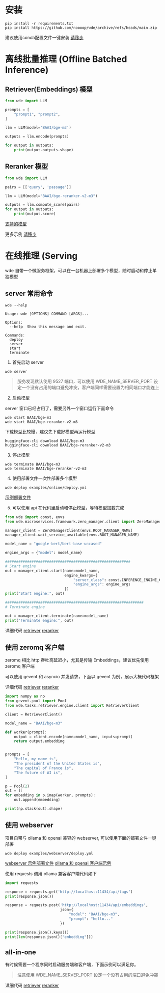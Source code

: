 
# 安装

```commandline
pip install -r requirements.txt
pip install https://github.com/noooop/wde/archive/refs/heads/main.zip
```

建议使用conda配置文件一键安装 [请移步](https://github.com/noooop/wde/tree/main/setup)

# 离线批量推理 (Offline Batched Inference)

## Retriever(Embeddings) 模型

```python
from wde import LLM

prompts = [
    "prompt1", "prompt2",
]

llm = LLM(model='BAAI/bge-m3')

outputs = llm.encode(prompts)

for output in outputs:
    print(output.outputs.shape)
```

## Reranker 模型

```python
from wde import LLM

pairs = [['query', 'passage']]

llm = LLM(model="BAAI/bge-reranker-v2-m3")

outputs = llm.compute_score(pairs)
for output in outputs:
    print(output.score)
```

[支持的模型](https://github.com/noooop/wde/blob/main/docs/supported_models.md)
 
更多示例 [请移步](https://github.com/noooop/wde/blob/main/examples/offline/)


# 在线推理 (Serving

wde 自带一个微服务框架，可以在一台机器上部署多个模型，随时启动和停止单独模型

## server 常用命令

```commandline
wde --help
```

```
Usage: wde [OPTIONS] COMMAND [ARGS]...

Options:
  --help  Show this message and exit.

Commands:
  deploy
  server
  start
  terminate
```

1. 首先启动 server

```commandline
wde server
```

> 服务发现默认使用 9527 端口，可以使用 WDE_NAME_SERVER_PORT 设定一个没有占用的端口避免冲突，客户端同样需要设置为相同端口才能连上

2. 启动模型

server 窗口已经占用了，需要另外一个窗口运行下面命令

```commandline
wde start BAAI/bge-m3
wde start BAAI/bge-reranker-v2-m3
```

下载模型比较慢，建议先下载好模型再运行模型

```commandline
huggingface-cli download BAAI/bge-m3
huggingface-cli download BAAI/bge-reranker-v2-m3
```

3. 停止模型 
```commandline
wde terminate BAAI/bge-m3
wde terminate BAAI/bge-reranker-v2-m3
```

4. 使用部署文件一次性部署多个模型
```commandline
wde deploy examples/online/deploy.yml
```

[示例部署文件](https://github.com/noooop/wde/blob/main/examples/online/deploy.yml)

5. 可以使用 api 在代码里启动和停止模型，等待模型加载完成

```python
from wde import const, envs
from wde.microservices.framework.zero_manager.client import ZeroManagerClient

manager_client = ZeroManagerClient(envs.ROOT_MANAGER_NAME)
manager_client.wait_service_available(envs.ROOT_MANAGER_NAME)

model_name = "google-bert/bert-base-uncased"

engine_args = {"model": model_name}

#########################################################
# Start engine
out = manager_client.start(name=model_name,
                           engine_kwargs={
                               "server_class": const.INFERENCE_ENGINE_CLASS,
                               "engine_args": engine_args
                           })
print("Start engine:", out)

###############################################################
# Terminate engine

out = manager_client.terminate(name=model_name)
print("Terminate engine:", out)

```

详细代码 [retriever](https://github.com/noooop/wde/blob/main/examples/online/retriever/start_engine.py) [reranker](https://github.com/noooop/wde/blob/main/examples/online/reranker/start_engine.py)


## 使用 zeromq 客户端

zeromq 相比 http 吞吐高延迟小，尤其是传输 Embeddings，建议优先使用 zeromq 客户端

可以使用 gevent 和 asyncio 并发请求，下面以 gevent 为例，展示大概代码框架

详细代码 [retriever](https://github.com/noooop/wde/blob/main/examples/online/retriever/start_engine.py) [reranker](https://github.com/noooop/wde/blob/main/examples/online/reranker/start_engine.py)


```python
import numpy as np
from gevent.pool import Pool
from wde.tasks.retriever.engine.client import RetrieverClient

client = RetrieverClient()

model_name = "BAAI/bge-m3"

def worker(prompt):
    output = client.encode(name=model_name, inputs=prompt)
    return output.embedding


prompts = [
    "Hello, my name is",
    "The president of the United States is",
    "The capital of France is",
    "The future of AI is",
]

p = Pool(2)
out = []
for embedding in p.imap(worker, prompts):
    out.append(embedding)

print(np.stack(out).shape)

```

## 使用 webserver

项目自带与 ollama 和 openai 兼容的 webserver, 可以使用下面的部署文件一键部署

```commandline
wde deploy examples/webserver/deploy.yml
```

[webserver 示例部署文件](https://github.com/noooop/wde/blob/main/examples/webserver/deploy.yml)
[ollama 和 openai 客户端示例](https://github.com/noooop/wde/tree/main/examples/webserver)

使用 requests 调用 ollama 兼容客户端代码如下

```python
import requests

response = requests.get('http://localhost:11434/api/tags')
print(response.json())

response = requests.post('http://localhost:11434/api/embeddings',
                         json={
                             "model": "BAAI/bge-m3",
                             "prompt": "hello..."
                         })

print(response.json().keys())
print(len(response.json()["embedding"]))
```

## all-in-one

有时候需要一个程序同时启动服务端和客户端，下面示例可以满足你。

> 注意使用 WDE_NAME_SERVER_PORT 设定一个没有占用的端口避免冲突

详细代码 [retriever](https://github.com/noooop/wde/blob/main/examples/online/retriever/start_server.py) [reranker](https://github.com/noooop/wde/blob/main/examples/online/reranker/start_server.py)


